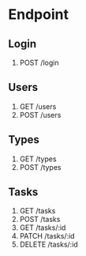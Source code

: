 # Endpoint

## Login

1. POST /login

## Users

1. GET /users
2. POST /users

## Types

1. GET /types
2. POST /types

## Tasks

1. GET /tasks
2. POST /tasks
3. GET /tasks/:id
4. PATCH /tasks/:id
5. DELETE /tasks/:id
